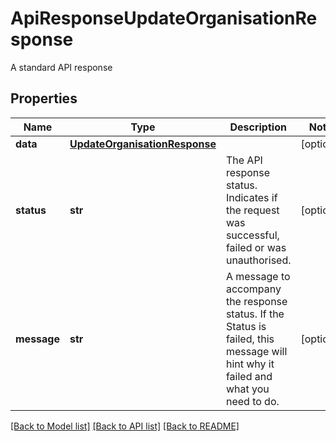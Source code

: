 # ApiResponseUpdateOrganisationResponse

A standard API response
## Properties
Name | Type | Description | Notes
------------ | ------------- | ------------- | -------------
**data** | [**UpdateOrganisationResponse**](UpdateOrganisationResponse.md) |  | [optional] 
**status** | **str** | The API response status. Indicates if the request was successful, failed or was unauthorised. | [optional] 
**message** | **str** | A message to accompany the response status.  If the Status is failed, this message will hint why it failed and what you need to do. | [optional] 

[[Back to Model list]](../README.md#documentation-for-models) [[Back to API list]](../README.md#documentation-for-api-endpoints) [[Back to README]](../README.md)


